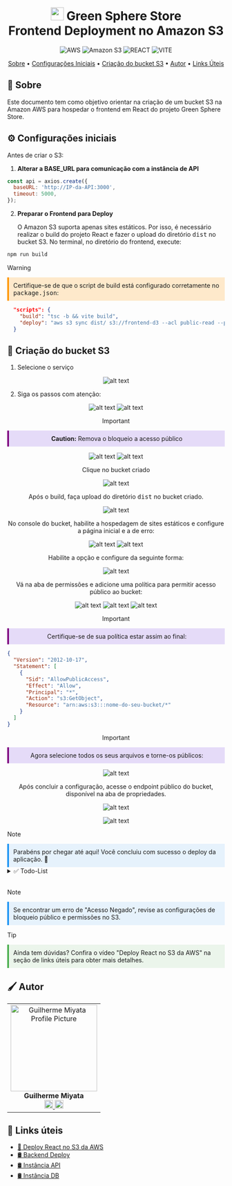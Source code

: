 [AmazonS3__BADGE]: https://img.shields.io/badge/Amazon%20S3-FF9900?style=for-the-badge&logo=amazons3&logoColor=white
[AWS__BADGE]: https://img.shields.io/badge/AWS-%23FF9900.svg?style=for-the-badge&logo=amazon-aws&logoColor=white
[VITE__BADGE]: https://img.shields.io/badge/Vite-646CFF?style=for-the-badge&logo=vite&logoColor=white
[REACT__BADGE]: https://img.shields.io/badge/React-61DAFB?style=for-the-badge&logo=react&logoColor=black

<div align="center">

<h1  style="font-weight: bold;"><img src="./GreenSphere-web/src/assets/images/logo.svg" alt="main section" width="30px" > Green Sphere Store<br> Frontend Deployment no Amazon S3</h1>

![AWS][AWS__BADGE]
![Amazon S3][AmazonS3__BADGE]
![REACT][REACT__BADGE]
![VITE][VITE__BADGE]

<a href="#about">Sobre</a> •
<a href="#config">Configurações Iniciais</a> •
<a href="#S3">Criação do bucket S3</a> •
<a href="#colab">Autor</a> •
<a href="#resources">Links Úteis</a>

</div>

<h2 id="about">📌 Sobre</h2>

Este documento tem como objetivo orientar na criação de um bucket S3 na Amazon AWS para hospedar o frontend em React do projeto Green Sphere Store.

<h2 id= "config">⚙️ Configurações iniciais</h2>

Antes de criar o S3:

1. **Alterar a BASE_URL para comunicação com a instância de API**

```javascript
const api = axios.create({
  baseURL: 'http://IP-da-API:3000',
  timeout: 5000,
});
```

2. **Preparar o Frontend para Deploy**

   O Amazon S3 suporta apenas sites estáticos. Por isso, é necessário realizar o build do projeto React e fazer o upload do diretório <kbd>dist</kbd> no bucket S3.
   No terminal, no diretório do frontend, execute:

```bash
npm run build
```

> [!WARNING]
>
> <div style="border-left: 4px solid #FF9800; padding: 10px; background: rgba(255, 152, 0, 0.2);">
> Certifique-se de que o script de build está configurado corretamente no <kbd>package.json</kbd>:
> </div>

```json
  "scripts": {
    "build": "tsc -b && vite build",
    "deploy": "aws s3 sync dist/ s3://frontend-d3 --acl public-read --profile Miyata"
  }
```

<h2 id="S3">🧺 Criação do bucket S3</h2>

1.  Selecione o serviço

  <div align="center">

![alt text](./md/images/image-20.png)

  </div>

2.  Siga os passos com atenção:

<div align="center">

![alt text](./md/images/image-21.png)
![alt text](./md/images/image-23.png)

> [!IMPORTANT]
>
>  <div style="border-left: 4px solid purple; padding: 10px; background: rgba(130, 80, 223, 0.2);">
>  <strong>Caution:</strong> Remova o bloqueio a acesso público
>  </div>

![alt text](./md/images/image-24.png)
![alt text](./md/images/image-25.png)

Clique no bucket criado

![alt text](./md/images/image-26.png)

Após o build, faça upload do diretório <kbd>dist</kbd> no bucket criado.

![alt text](./md/images/image-22.png)

No console do bucket, habilite a hospedagem de sites estáticos e configure a página inicial e a de erro:

![alt text](./md/images/image-27.png)
![alt text](./md/images/image-28.png)

Habilite a opção e configure da seguinte forma:

![alt text](./md/images/image-29.png)

Vá na aba de permissões e adicione uma política para permitir acesso público ao bucket:

![alt text](./md/images/image-30.png)
![alt text](./md/images/image-31.png)
![alt text](./md/images/image-32.png)

> [!IMPORTANT]
>
>   <div style="border-left: 4px solid purple; padding: 10px; background: rgba(130, 80, 223, 0.2);">
>   Certifique-se de sua política estar assim ao final:
>   </div>

</div>

```json
{
  "Version": "2012-10-17",
  "Statement": [
    {
      "Sid": "AllowPublicAccess",
      "Effect": "Allow",
      "Principal": "*",
      "Action": "s3:GetObject",
      "Resource": "arn:aws:s3:::nome-do-seu-bucket/*"
    }
  ]
}
```

<div align="center">

> [!IMPORTANT]
>
>   <div style="border-left: 4px solid purple; padding: 10px; background: rgba(130, 80, 223, 0.2);">
>   Agora selecione todos os seus arquivos e torne-os públicos:
>   </div>

![alt text](./md/images/image-34.png)

Após concluir a configuração, acesse o endpoint público do bucket, disponível na aba de propriedades.

![alt text](./md/images/image-35.png)

![alt text](./md/images/image-36.png)

</div>

> [!NOTE]
>
> <div style="border-left: 4px solid #2196F3; padding: 10px; background: rgba(33, 150, 243, 0.1);">
> Parabéns por chegar até aqui! Você concluiu com sucesso o deploy da aplicação. 🎉
> </div>

<details>
<summary>✅ Todo-List</summary>

1. - [x] [**Criação e Configuração da Instância EC2 do banco de dados na AWS**](./banco-instancia.md)
   - - [x] Configurar security group para abrir a porta 5432 para a instância da API.
   - - [x] Adicionar configurar, no diretório da API, um service:postgres no <kbd>docker-compose.yml</kbd> para criar container do postgres
   - - [x] Subir instância no EC2 com o sistema operacional Ubuntu
   - - [x] [**Instalar o Docker e Docker Compose na instância**](./deploy_backend.md)
   - - [x] Baixar resposiório do GitHub
   - - [x] Realizar o docker-compose up do container do PostgreSQL
2. - [x] [**Criação e Configuração da Instância EC2 da API em nodejs na AWS**](./api-instancia.md)
   - - [x] Configurar security group para abrir a porta 3000 para teste externo e comunicação com o frontend
   - - [x] Mudar o IP de comunicação com o banco de dados para **_<IP da instância>:5432_**
   - - [x] Adicionar configurar, no diretório da API, um <kbd>Dockerfile</kbd> um service:api no <kbd>docker-compose.yml</kbd> para criar container da API
   - - [x] Subir instância no EC2 com o sistema operacional Ubuntu
   - - [x] [**Instalar o Docker e Docker Compose na instância**](./deploy_backend.md)
   - - [x] Baixar resposiório do GitHub
   - - [x] Realizar o docker-compose up do container da API
3. - [x] [**Deploy do Frontend**](./deploy_frontend.md)
   - - [x] Atualizar a URL da API no frontend para o IP da instância da API "http://<IP-da-instância-API>:3000"
   - - [x] Criar Bucket para hospedagem de sites estáticos no S3 com permissão de acesso público
   - - [x] Fazer o upload dos arquivos do build para o bucket do S3.
4. - [x] Realizar testes
   - - [x] **Banco de Dados:** Verificação das tabelas e dados inseridos manualmente.
   - - [x] **API:** Testes de requisições no Insomnia ou Postman confirmando comunicação com o banco.
   - - [x] **Frontend:** Requisições bem-sucedidas ao backend hospedado na instância da API.

</details>

<br>

> [!NOTE]
>
> <div style="border-left: 4px solid #2196F3; padding: 10px; background: rgba(33, 150, 243, 0.1);">
>  Se encontrar um erro de "Acesso Negado", revise as configurações de bloqueio público e permissões no S3.
> </div>

> [!TIP]
>
> <div style="border-left: 4px solid #4CAF50; padding: 10px; background: rgba(76, 175, 80, 0.1);">
> Ainda tem dúvidas? Confira o vídeo "Deploy React no S3 da AWS" na seção de links úteis para obter mais detalhes.
> </div>

<h2 id="colab">🖌 Autor</h2>

<table align="center">
  <tr style="display: flex; justify-content: space-around;" >
    <td align="center">
      <img src="./GreenSphere-web/src/assets/images/Miyata.jpg" width="200px;" height="200px;" alt="Guilherme Miyata Profile Picture"/><br>
      <b>Guilherme Miyata</b><br>
      <a href="https://github.com/g-Miyata">
        <img src="./GreenSphere-web/src/assets/images/github.png" width="20px;" alt="GitHub Icon"/>
      </a>
      <a href="https://www.linkedin.com/in/guilherme-miyata-612a71219/">
        <img src="./GreenSphere-web/src/assets/images/linkedin.png" width="20px;" alt="LinkedIn Icon"/>
      </a>
    </td>
  </tr>
</table>

<h2 id="resources">📄 Links úteis</h2>

- [🎥 Deploy React no S3 da AWS](https://www.youtube.com/watch?v=vosy6rEeOiw)
- [🛢️ Backend Deploy](./deploy_backend.md)
- [🛢️ Instância API](./api-instancia.md)
- [🛢️ Instância DB](./banco-instancia.md)
